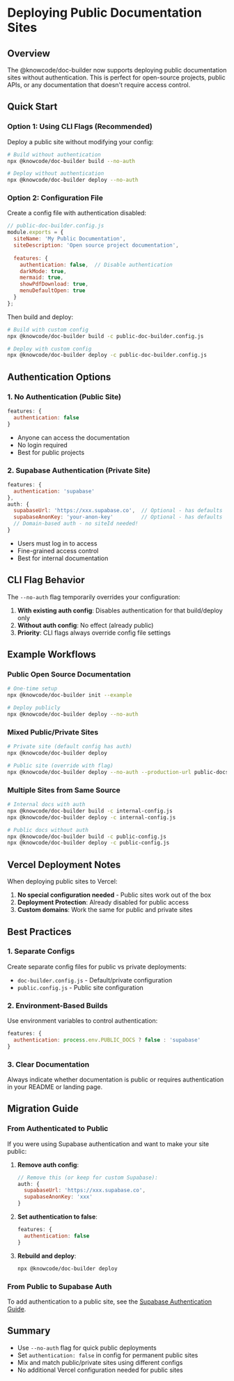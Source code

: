 # Deploying Public Documentation Sites

## Overview

The @knowcode/doc-builder now supports deploying public documentation sites without authentication. This is perfect for open-source projects, public APIs, or any documentation that doesn't require access control.

## Quick Start

### Option 1: Using CLI Flags (Recommended)

Deploy a public site without modifying your config:

```bash
# Build without authentication
npx @knowcode/doc-builder build --no-auth

# Deploy without authentication
npx @knowcode/doc-builder deploy --no-auth
```

### Option 2: Configuration File

Create a config file with authentication disabled:

```javascript
// public-doc-builder.config.js
module.exports = {
  siteName: 'My Public Documentation',
  siteDescription: 'Open source project documentation',
  
  features: {
    authentication: false,  // Disable authentication
    darkMode: true,
    mermaid: true,
    showPdfDownload: true,
    menuDefaultOpen: true
  }
};
```

Then build and deploy:

```bash
# Build with custom config
npx @knowcode/doc-builder build -c public-doc-builder.config.js

# Deploy with custom config
npx @knowcode/doc-builder deploy -c public-doc-builder.config.js
```

## Authentication Options

### 1. No Authentication (Public Site)
```javascript
features: {
  authentication: false
}
```
- Anyone can access the documentation
- No login required
- Best for public projects

### 2. Supabase Authentication (Private Site)
```javascript
features: {
  authentication: 'supabase'
},
auth: {
  supabaseUrl: 'https://xxx.supabase.co',  // Optional - has defaults
  supabaseAnonKey: 'your-anon-key'         // Optional - has defaults
  // Domain-based auth - no siteId needed!
}
```
- Users must log in to access
- Fine-grained access control
- Best for internal documentation

## CLI Flag Behavior

The `--no-auth` flag temporarily overrides your configuration:

1. **With existing auth config**: Disables authentication for that build/deploy only
2. **Without auth config**: No effect (already public)
3. **Priority**: CLI flags always override config file settings

## Example Workflows

### Public Open Source Documentation
```bash
# One-time setup
npx @knowcode/doc-builder init --example

# Deploy publicly
npx @knowcode/doc-builder deploy --no-auth
```

### Mixed Public/Private Sites
```bash
# Private site (default config has auth)
npx @knowcode/doc-builder deploy

# Public site (override with flag)
npx @knowcode/doc-builder deploy --no-auth --production-url public-docs.example.com
```

### Multiple Sites from Same Source
```bash
# Internal docs with auth
npx @knowcode/doc-builder build -c internal-config.js
npx @knowcode/doc-builder deploy -c internal-config.js

# Public docs without auth
npx @knowcode/doc-builder build -c public-config.js
npx @knowcode/doc-builder deploy -c public-config.js
```

## Vercel Deployment Notes

When deploying public sites to Vercel:

1. **No special configuration needed** - Public sites work out of the box
2. **Deployment Protection**: Already disabled for public access
3. **Custom domains**: Work the same for public and private sites

## Best Practices

### 1. Separate Configs
Create separate config files for public vs private deployments:
- `doc-builder.config.js` - Default/private configuration
- `public.config.js` - Public site configuration

### 2. Environment-Based Builds
Use environment variables to control authentication:
```javascript
features: {
  authentication: process.env.PUBLIC_DOCS ? false : 'supabase'
}
```

### 3. Clear Documentation
Always indicate whether documentation is public or requires authentication in your README or landing page.

## Migration Guide

### From Authenticated to Public
If you were using Supabase authentication and want to make your site public:

1. **Remove auth config**:
   ```javascript
   // Remove this (or keep for custom Supabase):
   auth: {
     supabaseUrl: 'https://xxx.supabase.co',
     supabaseAnonKey: 'xxx'
   }
   ```

2. **Set authentication to false**:
   ```javascript
   features: {
     authentication: false
   }
   ```

3. **Rebuild and deploy**:
   ```bash
   npx @knowcode/doc-builder deploy
   ```

### From Public to Supabase Auth
To add authentication to a public site, see the [Supabase Authentication Guide](./supabase-auth-setup.md).

## Summary

- Use `--no-auth` flag for quick public deployments
- Set `authentication: false` in config for permanent public sites
- Mix and match public/private sites using different configs
- No additional Vercel configuration needed for public sites